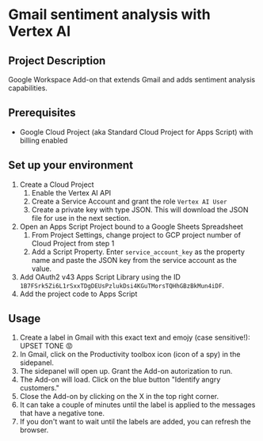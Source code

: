 # Gmail sentiment analysis with Vertex AI

## Project Description

Google Workspace Add-on that extends Gmail and adds sentiment analysis capabilities.

## Prerequisites

* Google Cloud Project (aka Standard Cloud Project for Apps Script) with billing enabled

## Set up your environment

1. Create a Cloud Project
   1. Enable the Vertex AI API
   1. Create a Service Account and grant the role `Vertex AI User`
   1. Create a private key with type JSON. This will download the JSON file for use in the next section.
1. Open an Apps Script Project bound to a Google Sheets Spreadsheet
   1. From Project Settings, change project to GCP project number of Cloud Project from step 1
   1. Add a Script Property. Enter `service_account_key` as the property name and paste the JSON key from the service account as the value. 
1. Add OAuth2 v43 Apps Script Library using the ID `1B7FSrk5Zi6L1rSxxTDgDEUsPzlukDsi4KGuTMorsTQHhGBzBkMun4iDF`.
1. Add the project code to Apps Script

## Usage

1. Create a label in Gmail with this exact text and emojy (case sensitive!): UPSET TONE 😡
1. In Gmail, click on the Productivity toolbox icon (icon of a spy) in the sidepanel.
1. The sidepanel will open up. Grant the Add-on autorization to run.
1. The Add-on will load. Click on the blue button "Identify angry customers."
1. Close the Add-on by clicking on the X in the top right corner.
1. It can take a couple of minutes until the label is applied to the messages that have a negative tone.
1. If you don't want to wait until the labels are added, you can refresh the browser.